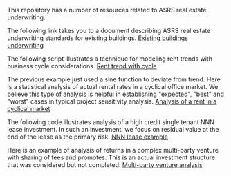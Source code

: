This repository has a number of resources related to ASRS real estate underwriting.

The following link takes you to a document describing ASRS real estate underwriting standards for existing buildings.
[Existing buildings underwriting](../existing_buildings_underwriting.md)

The following script illustrates a technique for modeling rent trends with business cycle considerations.
[Rent trend with cycle](../trend_with_cycle.html)

The previous example just used a sine function to deviate from trend.  Here is a statistical analysis of actual rental rates in a cyclical office market.  We believe this type of analysis is helpful in establishing "expected", "best" and "worst" cases in typical project sensitivity analysis.
[Analysis of a rent in a cyclical market](../reg_sens.html)

The following code illustrates analysis of a high credit single tenant NNN lease investment.  In such an investment, we focus on residual value at the end of the lease as the primary risk.
[NNN lease example](../NNN_irr_sensitivity.html)

Here is an example of analysis of returns in a complex multi-party venture with sharing of fees and promotes. This is an actual investment structure that was considered but not completed.
[Multi-party venture analysis](../operator.html)
